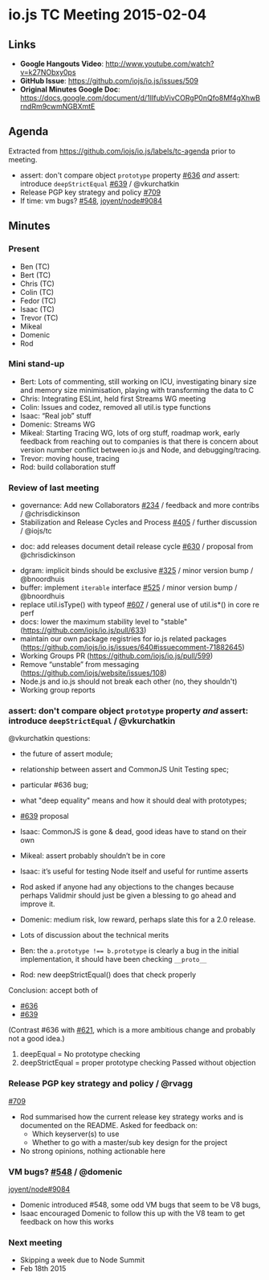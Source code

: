 # io.js TC Meeting 2015-02-04

## Links

* **Google Hangouts Video**: http://www.youtube.com/watch?v=k27NObxy0ps
* **GitHub Issue**: https://github.com/iojs/io.js/issues/509
* **Original Minutes Google Doc**: https://docs.google.com/document/d/1IIfubVivCORgP0nQfo8Mf4gXhwBrndRm9cwmNGBXmtE

## Agenda

Extracted from https://github.com/iojs/io.js/labels/tc-agenda prior to meeting.

* assert: don't compare object `prototype` property [#636](https://github.com/iojs/io.js/pull/636) _and_  assert: introduce `deepStrictEqual` [#639](https://github.com/iojs/io.js/pull/639) / @vkurchatkin
* Release PGP key strategy and policy [#709](https://github.com/iojs/io.js/issues/709)
* If time: vm bugs? [#548](https://github.com/iojs/io.js/issues/548), [joyent/node#9084](https://github.com/joyent/node/issues/9084)
## Minutes

### Present

* Ben (TC)
* Bert (TC)
* Chris (TC)
* Colin (TC)
* Fedor (TC)
* Isaac (TC)
* Trevor (TC)
* Mikeal
* Domenic
* Rod

### Mini stand-up

* Bert: Lots of commenting, still working on ICU, investigating binary size and memory size minimisation, playing with transforming the data to C
* Chris: Integrating ESLint, held first Streams WG meeting
* Colin: Issues and codez, removed all util.is type functions
* Isaac: “Real job” stuff
* Domenic: Streams WG
* Mikeal: Starting Tracing WG, lots of org stuff, roadmap work, early feedback from reaching out to companies is that there is concern about version number conflict between io.js and Node, and debugging/tracing.
* Trevor: moving house, tracing
* Rod: build collaboration stuff

### Review of last meeting

*  governance: Add new Collaborators [#234](https://github.com/iojs/io.js/issues/234) / feedback and more contribs / @chrisdickinson
*  Stabilization and Release Cycles and Process [#405](https://github.com/iojs/io.js/issues/405) / further discussion / @iojs/tc
  -  doc: add releases document detail release cycle [#630](https://github.com/iojs/io.js/issues/630) / proposal from @chrisdickinson
*  dgram: implicit binds should be exclusive [#325](https://github.com/iojs/io.js/issues/325) / minor version bump / @bnoordhuis
*  buffer: implement `iterable` interface [#525](https://github.com/iojs/io.js/issues/525)  / minor version bump / @bnoordhuis
* replace util.isType() with typeof [#607](https://github.com/iojs/io.js/issues/607) / general use of util.is*() in core re perf
* docs: lower the maximum stability level to "stable" (https://github.com/iojs/io.js/pull/633)
* maintain our own package registries for io.js related packages (https://github.com/iojs/io.js/issues/640#issuecomment-71882645)
* Working Groups PR (https://github.com/iojs/io.js/pull/599)
* Remove “unstable” from messaging (https://github.com/iojs/website/issues/108)
* Node.js and io.js should not break each other (no, they shouldn't)
* Working group reports


### assert: don't compare object `prototype` property _and_  assert: introduce `deepStrictEqual` / @vkurchatkin 
@vkurchatkin questions:

* the future of assert module;
* relationship between assert and CommonJS Unit Testing spec;
* particular #636 bug;
* what "deep equality" means and how it should deal with prototypes;
* [#639](https://github.com/iojs/io.js/pull/639) proposal

* Isaac: CommonJS is gone & dead, good ideas have to stand on their own
* Mikeal: assert probably shouldn’t be in core
* Isaac: it’s useful for testing Node itself and useful for runtime asserts
* Rod asked if anyone had any objections to the changes because perhaps Validmir should just be given a blessing to go ahead and improve it.
* Domenic: medium risk, low reward, perhaps slate this for a 2.0 release.
* Lots of discussion about the technical merits
* Ben: the `a.prototype !== b.prototype` is clearly a bug in the initial implementation, it should have been checking `__proto__`
* Rod: new deepStrictEqual() does that check properly


Conclusion: accept both of

- [#636](https://github.com/iojs/io.js/pull/636)
- [#639](https://github.com/iojs/io.js/pull/639)

(Contrast #636 with [#621](https://github.com/iojs/io.js/pull/621), which is a more ambitious change and probably not a good idea.)

1. deepEqual = No prototype checking
2. deepStrictEqual = proper prototype checking
Passed without objection

### Release PGP key strategy and policy / @rvagg

[#709](https://github.com/iojs/io.js/issues/709)

* Rod summarised how the current release key strategy works and is documented on the README. Asked for feedback on:
  - Which keyserver(s) to use
  - Whether to go with a master/sub key design for the project
* No strong opinions, nothing actionable here

### VM bugs? [#548](https://github.com/iojs/io.js/issues/548) / @domenic

[joyent/node#9084](https://github.com/joyent/node/issues/9084)

* Domenic introduced #548, some odd VM bugs that seem to be V8 bugs, 
* Isaac encouraged Domenic to follow this up with the V8 team to get feedback on how this works

### Next meeting

* Skipping a week due to Node Summit
* Feb 18th 2015